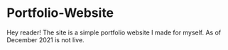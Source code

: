 # Portfolio-Website
Hey reader! The site is a simple portfolio website I made for myself. As of December 2021 is not live.
